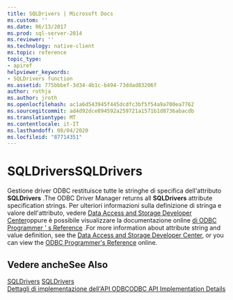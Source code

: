 ```yaml
---
title: SQLDrivers | Microsoft Docs
ms.custom: ''
ms.date: 06/13/2017
ms.prod: sql-server-2014
ms.reviewer: ''
ms.technology: native-client
ms.topic: reference
topic_type:
- apiref
helpviewer_keywords:
- SQLDrivers function
ms.assetid: 775bbbef-3d34-4b1c-b494-73ddad83206f
author: rothja
ms.author: jroth
ms.openlocfilehash: ac1a6d543945f445dcdfc3bf5f54a9a700ea7762
ms.sourcegitcommit: ad4d92dce894592a259721a1571b1d8736abacdb
ms.translationtype: MT
ms.contentlocale: it-IT
ms.lasthandoff: 08/04/2020
ms.locfileid: "87714351"
---
```

# <a name="sqldrivers"></a><span data-ttu-id="e205f-102">SQLDrivers</span><span class="sxs-lookup"><span data-stu-id="e205f-102">SQLDrivers</span></span>
  <span data-ttu-id="e205f-103">Gestione driver ODBC restituisce tutte le stringhe di specifica dell'attributo **SQLDrivers** .</span><span class="sxs-lookup"><span data-stu-id="e205f-103">The ODBC Driver Manager returns all **SQLDrivers** attribute specification strings.</span></span> <span data-ttu-id="e205f-104">Per ulteriori informazioni sulla definizione di stringa e valore dell'attributo, vedere [Data Access and Storage Developer Center](https://go.microsoft.com/fwlink/?LinkId=4173)oppure è possibile visualizzare la documentazione online [di ODBC Programmer ' s Reference](https://go.microsoft.com/fwlink/?LinkId=45250) .</span><span class="sxs-lookup"><span data-stu-id="e205f-104">For more information about attribute string and value definition, see the [Data Access and Storage Developer Center](https://go.microsoft.com/fwlink/?LinkId=4173), or you can view the [ODBC Programmer's Reference](https://go.microsoft.com/fwlink/?LinkId=45250) online.</span></span>  
  
## <a name="see-also"></a><span data-ttu-id="e205f-105">Vedere anche</span><span class="sxs-lookup"><span data-stu-id="e205f-105">See Also</span></span>  
 <span data-ttu-id="e205f-106">[SQLDrivers](https://go.microsoft.com/fwlink/?LinkId=59341) </span><span class="sxs-lookup"><span data-stu-id="e205f-106">[SQLDrivers](https://go.microsoft.com/fwlink/?LinkId=59341) </span></span>  
 [<span data-ttu-id="e205f-107">Dettagli di implementazione dell'API ODBC</span><span class="sxs-lookup"><span data-stu-id="e205f-107">ODBC API Implementation Details</span></span>](odbc-api-implementation-details.md)  
  
  
